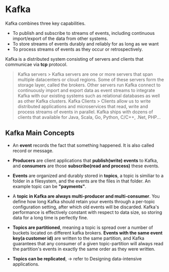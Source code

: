 # **Kafka**
Kafka combines three key capabilities.
* To publish and subscribe to streams of events, including continuous import/export of the data from other systems.
* To store streams of events durably and reliably for as long as we want
* To process streams of events as they occur or retrospectively.

Kafka is a distributed system consisting of servers and clients that communicae via **tcp** protocol.
> Kafka servers
    > Kafka servers are one or more servers that span multiple datacenters or cloud regions. Some of these servers form the storage layer, called the brokers. Other servers run Kafka connect to continuously import and export data as event streams to integrate Kafka with our existing systems such as relational databases as well as other Kafka clusters.
> Kafka Clients
    > Clients allow us to write distributed applications and microservices that read, write and process streams of events in parallel. Kafka ships with dozens of clients that available for Java, Scala, Go, Python, C/C++, .Net, PHP...

## **Kafka Main Concepts**
* An **event** records the fact that something happened. It is also called record or message.
* **Producers** are client applications that **publish(write) events** to Kafka, and **consumers** are those **subscribe(read and process)** these events.

* **Events** are organized and durably stored in **topics**, a topic is similiar to a folder in a filesystem, and the events are the files in that folder. An example topic can be **"payments"**.  

* A **topic in Kafka are always multi-producer and multi-consumer**. You define how long Kafka should retain your events through a per-topic configuration setting, after which old events will be discarded. Kafka's performance is effectively constant with respect to data size, so storing data for a long time is perfectly fine. 
  
* **Topics are partitioned**, meaning a topic is spread over a number of buckets located on different kafka brokers. **Events with the same event key(a customer id)** are written to the same partition, and Kafka guarantees that any consumer of a given topic-partition will always read the partition's events in exactly the same order as they were written.
  
* **Topics can be replicated**, -> refer to Designing data-intensive applications.